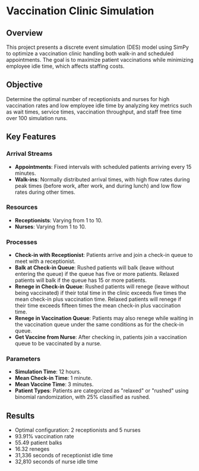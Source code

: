 # Vaccination Clinic Simulation

## Overview

This project presents a discrete event simulation (DES) model using SimPy to optimize a vaccination clinic handling both walk-in and scheduled appointments. The goal is to maximize patient vaccinations while minimizing employee idle time, which affects staffing costs.

## Objective

Determine the optimal number of receptionists and nurses for high vaccination rates and low employee idle time by analyzing key metrics such as wait times, service times, vaccination throughput, and staff free time over 100 simulation runs.

## Key Features

### Arrival Streams

- **Appointments**: Fixed intervals with scheduled patients arriving every 15 minutes.
- **Walk-ins**: Normally distributed arrival times, with high flow rates during peak times (before work, after work, and during lunch) and low flow rates during other times.

### Resources

- **Receptionists**: Varying from 1 to 10.
- **Nurses**: Varying from 1 to 10.

### Processes

- **Check-in with Receptionist**: Patients arrive and join a check-in queue to meet with a receptionist.
- **Balk at Check-in Queue**: Rushed patients will balk (leave without entering the queue) if the queue has five or more patients. Relaxed patients will balk if the queue has 15 or more patients.
- **Renege in Check-in Queue**: Rushed patients will renege (leave without being vaccinated) if their total time in the clinic exceeds five times the mean check-in plus vaccination time. Relaxed patients will renege if their time exceeds fifteen times the mean check-in plus vaccination time.
- **Renege in Vaccination Queue**: Patients may also renege while waiting in the vaccination queue under the same conditions as for the check-in queue.
- **Get Vaccine from Nurse**: After checking in, patients join a vaccination queue to be vaccinated by a nurse.

### Parameters

- **Simulation Time**: 12 hours.
- **Mean Check-in Time**: 1 minute.
- **Mean Vaccine Time**: 3 minutes.
- **Patient Types**: Patients are categorized as "relaxed" or "rushed" using binomial randomization, with 25% classified as rushed.

## Results

- Optimal configuration: 2 receptionists and 5 nurses
- 93.91% vaccination rate
- 55.49 patient balks
- 16.32 reneges
- 31,336 seconds of receptionist idle time
- 32,810 seconds of nurse idle time
